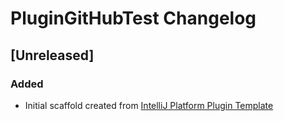 <!-- Keep a Changelog guide -> https://keepachangelog.com -->

# PluginGitHubTest Changelog

## [Unreleased]
### Added
- Initial scaffold created from [IntelliJ Platform Plugin Template](https://github.com/JetBrains/intellij-platform-plugin-template)
